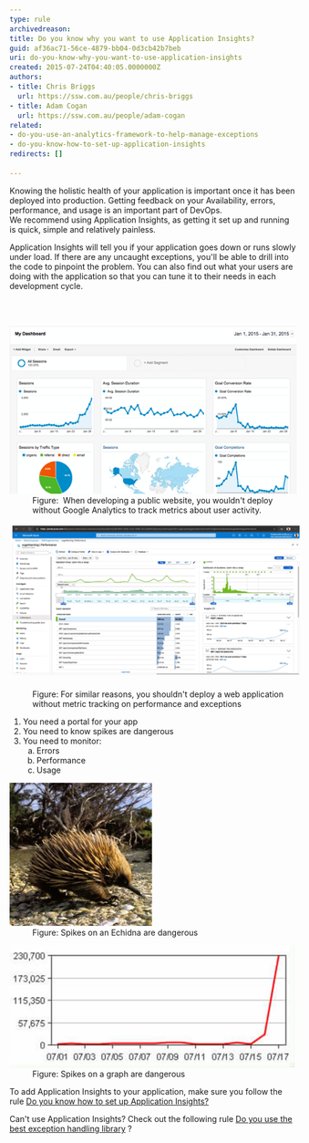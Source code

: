 ```yaml
---
type: rule
archivedreason: 
title: Do you know why you want to use Application Insights?
guid: af36ac71-56ce-4879-bb04-0d3cb42b7beb
uri: do-you-know-why-you-want-to-use-application-insights
created: 2015-07-24T04:40:05.0000000Z
authors:
- title: Chris Briggs
  url: https://ssw.com.au/people/chris-briggs
- title: Adam Cogan
  url: https://ssw.com.au/people/adam-cogan
related:
- do-you-use-an-analytics-framework-to-help-manage-exceptions
- do-you-know-how-to-set-up-application-insights
redirects: []

---
```



<p>Knowing the holistic health of your application is important once it has been deployed into production. Getting feedback on your Availability, errors, performance,​ and usage is an important part of DevOps.<br>We recommend using Application Insights, as getting it set up and running is quick, simple and relatively painless.</p><p>Application Insights will tell you if your application goes down or runs slowly under load. If there are any uncaught exceptions, you'll be able to drill into the code to pinpoint the problem. You can also find out what your users are doing with the application so that you can tune it to their needs in each development cycle.</p>
<br><excerpt class='endintro'></excerpt><br>
<dl class="image"><dt> <img src="Google-analytics.png" alt="" /> </dt><dd>Figure:  When developing a public website, you wouldn't deploy without Google Analytics to track metrics about user activity. </dd></dl><dl class="image"><dt> <img src="2020-03-24_15-27-26.jpg" alt="2020-03-24_15-27-26.jpg" style="margin:5px;width:808px;" /> <br></dt><dd>Figure: For similar reasons, you shouldn't deploy a web application without metric tracking on performance and exceptions<br></dd></dl><ol><li>You need a portal for your app</li><li>You need to know spikes are dangerous</li><li>You need to monitor:<ol style="list-style:lower-alpha;"><li>Errors</li><li>Performance</li><li>Usage</li></ol></li></ol><dl class="image"><dt> <img src="../../assets/r437355_2104314.jpg" alt="Figure: Spikes on an Echidna are dangerous " style="width:250px;" /> </dt><dd> Figure: Spikes on an Echidna are dangerous </dd></dl><dl class="image"><dt> <img src="../../assets/sockeye-daily-count.jpg" alt="Spikes on a graph are dangerous" style="width:500px;" /> </dt><dd> Figure: Spikes on a graph are dangerous</dd></dl><p>To add Application Insights to your application, make sure you follow the rule <a href="/_layouts/15/FIXUPREDIRECT.ASPX?WebId=3dfc0e07-e23a-4cbb-aac2-e778b71166a2&TermSetId=07da3ddf-0924-4cd2-a6d4-a4809ae20160&TermId=68f64a3a-78ec-49f6-87ed-7ee92af1c809">Do you know how to set up Application Insights?</a></p><p class="ssw15-rteElement-P">Can't use Application Insights? Check out the following rule <a href="/_layouts/15/FIXUPREDIRECT.ASPX?WebId=3dfc0e07-e23a-4cbb-aac2-e778b71166a2&TermSetId=07da3ddf-0924-4cd2-a6d4-a4809ae20160&TermId=8c5a1235-d169-4164-92a1-08812c26fc22">Do you use the best exception handling library</a> ?​​<br></p>


